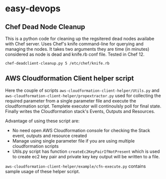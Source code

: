 # easy-devops


## Chef Dead Node Cleanup

This is a python code for cleaning up the regsitered dead nodes availabe with Chef server. Uses Chef's knife command-line for querying and managing the nodes.
It takes two arguments they are time (in minutes) considered as node is dead and knife.rb conf file. Tested in Chef 12.

` chef-deadclient-cleanup.py 5 /etc/chef/knife.rb `

## AWS Cloudformation Client helper script

Here the couple of scripts `aws-cloudformation-client-helper/Utils.py` and `aws-cloudformation-client-helper/propextractor.py` used for collecting the 
required parameter from a single parameter file and execute the cloudformation script. Templete executor will continoulsly poll for final state.
Finally writes the Cloudformation stack's Events, Outputs and Resources. 

Advantage of using these script are:
- No need open AWS Cloudformation console for checking the Stack event, outputs and resource created
- Manage using single parameter file if you are using multiple cloudformation scripts
- Utils.py script has function `createEc2KeyPairIfNotPresent` which is used to create ec2 key pair and private key key output will be written to a file.

`aws-cloudformation-client-helper/example/cfn-execute.py` contains sample usage of these helper script. 
